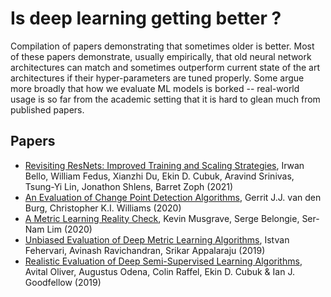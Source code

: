 # Is deep learning getting better ? 

Compilation of papers demonstrating that sometimes older is better.
Most of these papers demonstrate, usually empirically, that old neural network architectures can match and sometimes outperform current state of the art architectures if their hyper-parameters are tuned properly.
Some argue more broadly that how we evaluate ML models is borked -- real-world usage is so far from the academic setting that it is hard to glean much from published papers.

## Papers

- [Revisiting ResNets: Improved Training and Scaling Strategies](https://arxiv.org/abs/2103.07579), Irwan Bello, William Fedus, Xianzhi Du, Ekin D. Cubuk, Aravind Srinivas, Tsung-Yi Lin, Jonathon Shlens, Barret Zoph (2021)
- [An Evaluation of Change Point Detection Algorithms](https://arxiv.org/abs/2003.06222), Gerrit J.J. van den Burg, Christopher K.I. Williams (2020)
- [A Metric Learning Reality Check](https://arxiv.org/abs/2003.08505v1), Kevin Musgrave, Serge Belongie, Ser-Nam Lim (2020)
- [Unbiased Evaluation of Deep Metric Learning Algorithms](https://arxiv.org/abs/1911.12528), Istvan Fehervari, Avinash Ravichandran, Srikar Appalaraju (2019)
- [Realistic Evaluation of Deep Semi-Supervised Learning Algorithms](https://arxiv.org/abs/1804.09170), Avital Oliver, Augustus Odena, Colin Raffel, Ekin D. Cubuk & Ian J. Goodfellow (2019)
